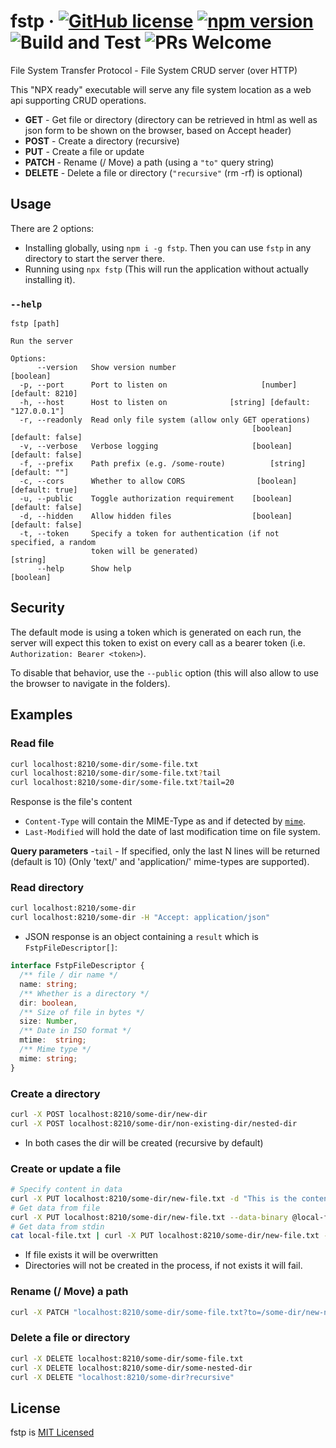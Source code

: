 # fstp &middot; [![GitHub license](https://img.shields.io/badge/license-MIT-blue.svg)](https://github.com/elisherer/fstp/blob/master/LICENSE) [![npm version](https://img.shields.io/npm/v/fstp.svg?style=flat)](https://www.npmjs.com/package/fstp) ![Build and Test](https://github.com/elisherer/fstp/workflows/Build%20and%20Test/badge.svg) ![PRs Welcome](https://img.shields.io/badge/PRs-welcome-brightgreen.svg)

File System Transfer Protocol - File System CRUD server (over HTTP)

This "NPX ready" executable will serve any file system location as a web api supporting CRUD operations.
- **GET** - Get file or directory (directory can be retrieved in html as well as json form to be shown on the browser, based on Accept header)
- **POST** - Create a directory (recursive)
- **PUT** - Create a file or update
- **PATCH** - Rename (/ Move) a path (using a `"to"` query string)
- **DELETE** - Delete a file or directory (`"recursive"` (rm -rf) is optional)

## Usage

There are 2 options:
- Installing globally, using `npm i -g fstp`.
Then you can use `fstp` in any directory to start the server there.
- Running using `npx fstp` (This will run the application without actually installing it).

### `--help`
```
fstp [path]

Run the server

Options:
      --version   Show version number                                  [boolean]
  -p, --port      Port to listen on                     [number] [default: 8210]
  -h, --host      Host to listen on              [string] [default: "127.0.0.1"]
  -r, --readonly  Read only file system (allow only GET operations)
                                                      [boolean] [default: false]
  -v, --verbose   Verbose logging                     [boolean] [default: false]
  -f, --prefix    Path prefix (e.g. /some-route)          [string] [default: ""]
  -c, --cors      Whether to allow CORS                [boolean] [default: true]
  -u, --public    Toggle authorization requirement    [boolean] [default: false]
  -d, --hidden    Allow hidden files                  [boolean] [default: false]
  -t, --token     Specify a token for authentication (if not specified, a random
                  token will be generated)                              [string]
      --help      Show help                                            [boolean]
```

## Security

The default mode is using a token which is generated on each run, the server will expect this token to exist on every call as a bearer token (i.e. `Authorization: Bearer <token>`).

To disable that behavior, use the `--public` option (this will also allow to use the browser to navigate in the folders).

## Examples

### Read file

```bash
curl localhost:8210/some-dir/some-file.txt
curl localhost:8210/some-dir/some-file.txt?tail
curl localhost:8210/some-dir/some-file.txt?tail=20
```

Response is the file's content
- `Content-Type` will contain the MIME-Type as and if detected by [`mime`](https://github.com/broofa/mime).
- `Last-Modified` will hold the date of last modification time on file system.

**Query parameters**
-`tail` - If specified, only the last N lines will be returned (default is 10) (Only 'text/' and 'application/' mime-types are supported).

### Read directory

```bash
curl localhost:8210/some-dir
curl localhost:8210/some-dir -H "Accept: application/json"
```

* JSON response is an object containing a `result` which is `FstpFileDescriptor[]`: 
```typescript
interface FstpFileDescriptor {
  /** file / dir name */
  name: string;
  /** Whether is a directory */
  dir: boolean,
  /** Size of file in bytes */
  size: Number,
  /** Date in ISO format */
  mtime:  string;
  /** Mime type */
  mime: string;
}
```

### Create a directory

```bash
curl -X POST localhost:8210/some-dir/new-dir
curl -X POST localhost:8210/some-dir/non-existing-dir/nested-dir
```

* In both cases the dir will be created (recursive by default)

### Create or update a file

```bash
# Specify content in data
curl -X PUT localhost:8210/some-dir/new-file.txt -d "This is the content"
# Get data from file
curl -X PUT localhost:8210/some-dir/new-file.txt --data-binary @local-file.txt
# Get data from stdin
cat local-file.txt | curl -X PUT localhost:8210/some-dir/new-file.txt --data-binary @-
```

* If file exists it will be overwritten
* Directories will not be created in the process, if not exists it will fail.

### Rename (/ Move) a path

```bash
curl -X PATCH "localhost:8210/some-dir/some-file.txt?to=/some-dir/new-name.txt"
```

### Delete a file or directory

```bash
curl -X DELETE localhost:8210/some-dir/some-file.txt
curl -X DELETE localhost:8210/some-dir/some-nested-dir
curl -X DELETE "localhost:8210/some-dir?recursive"
```

## License

fstp is [MIT Licensed](https://github.com/elisherer/fstp/blob/master/LICENSE)
